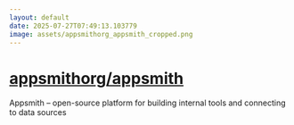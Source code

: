 ```yaml
---
layout: default
date: 2025-07-27T07:49:13.103779
image: assets/appsmithorg_appsmith_cropped.png
---
```


# [appsmithorg/appsmith](https://github.com/appsmithorg/appsmith)

Appsmith – open-source platform for building internal tools and connecting to data sources
